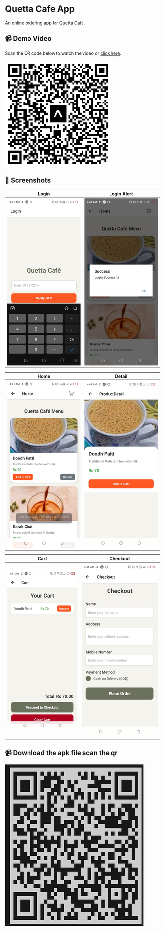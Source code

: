 # Quetta Cafe App

An online ordering app for Quetta Cafe.

## 📹 Demo Video
Scan the QR code below to watch the video or [click here](https://youtu.be/hBCQJO-wbVY?si=TdJ78AwGON9KBiD0).

![YouTube Video QR Code](projectqr.png)

## 📸 Screenshots

| Login | Login Alert |
|-------|-------------|
| ![Login](screenshots/login.jpeg) | ![Login Alert](screenshots/loginalert.jpeg) |

| Home | Detail |
|------|--------|
| ![Home](screenshots/home.jpeg) | ![Detail](screenshots/detail.jpeg) |

| Cart | Checkout |
|------|----------|
| ![Cart](screenshots/cart.jpeg) | ![Checkout](screenshots/checkout.jpeg) |

## 📹 Download the apk file scan the qr

![YouTube Video QR Code](dqr.png)
